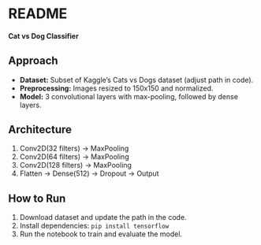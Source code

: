 # README
#### Cat vs Dog Classifier

## Approach
- **Dataset:** Subset of Kaggle’s Cats vs Dogs dataset (adjust path in code).
- **Preprocessing:** Images resized to 150x150 and normalized.
- **Model:** 3 convolutional layers with max-pooling, followed by dense layers.

## Architecture
1. Conv2D(32 filters) → MaxPooling
2. Conv2D(64 filters) → MaxPooling
3. Conv2D(128 filters) → MaxPooling
4. Flatten → Dense(512) → Dropout → Output

## How to Run
1. Download dataset and update the path in the code.
2. Install dependencies: `pip install tensorflow`
3. Run the notebook to train and evaluate the model.